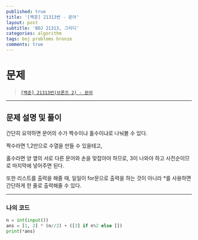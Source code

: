 ```yaml
---
published: true
title: '[백준] 21313번 - 문어'
layout: post
subtitle: 'BOJ 21313, 그리디'
categories: algorithm
tags: boj problems bronze
comments: true
---
```


# 문제
> [`[백준] 21313번(브론즈 2) - 문어`](https://www.acmicpc.net/problem/21313)

---
## 문제 설명 및 풀이

간단히 요약하면 문어의 수가 짝수이냐 홀수이냐로 나눠볼 수 있다.

짝수라면 1,2만으로 수열을 만들 수 있을테고,

홀수라면 양 옆의 서로 다른 문어와 손을 맞잡아야 하므로, 3이 나와야 하고 사전순이므로 마지막에 넣어주면 된다.

또한 리스트를 출력을 해줄 때, 일일이 for문으로 출력을 하는 것이 아니라 *를 사용하면 간단하게 한 줄로 출력해줄 수 있다.

---
### 나의 코드
```python
n = int(input())
ans = [1, 2] * (n//2) + ([3] if n%2 else [])
print(*ans)
```

